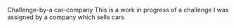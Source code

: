 Challenge-by-a car-company
This is a work in progress of a challenge I was assigned by a company which sells cars
